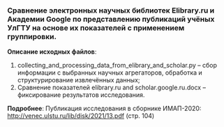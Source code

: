 ### Сравнение электронных научных библиотек Elibrary.ru и Академии Google по представлению публикаций учёных УлГТУ на основе их показателей с применением группировки.

**Описание исходных файлов**:
1) collecting_and_processing_data_from_elibrary_and_scholar.py – сбор информации с выбранных научных агрегаторов, обработка и структурирование извлечённых данных;
2) Сравнение показателей elibrary.ru and scholar.google.ru.docx – фиксирование результатов исследования.

**Подробнее**:
Публикация исследования в сборнике ИМАП-2020: http://venec.ulstu.ru/lib/disk/2021/13.pdf (стр. 104)